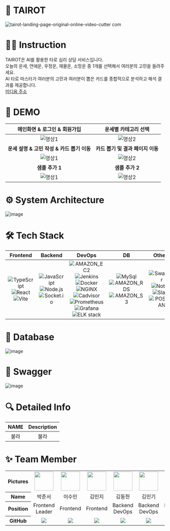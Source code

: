 # 🧙 TAIROT

![tairot-landing-page-original-_online-video-cutter com_](https://github.com/2023-winter-techeer-sw-bootcamp-TeamF/.github/assets/134985004/f71b4f8a-72b3-45e3-bd8d-61d3b0467207)



# 👩‍💻 Instruction
TAIROT은 AI를 활용한 타로 심리 상담 서비스입니다.<br>
오늘의 운세, 연애운, 우정운, 재물운, 소망운 중 1개를 선택해서 여러분의 고민을 들려주세요.<br>
AI 타로 마스터가 여러분의 고민과 여러분이 뽑은 카드를 종합적으로 분석하고 해석 결과를 제공합니다.
</br>
[미디움 주소](https://localhost)

# 🌈 DEMO
| 메인화면 & 로그인 & 회원가입 | 운세별 카테고리 선택 |
| :---: | :---: |
| ![영상1](https://localhost) | ![영상2](https://localhost) |
| **운세 설명 & 고민 작성 & 카드 뽑기 이동** | **카드 뽑기 및 결과 페이지 이동** |
| ![영상1](https://localhost) | ![영상2](https://localhost) |
| **샘플 추가 1** | **샘플 추가 2** |
| ![영상1](https://localhost) | ![영상2](https://localhost) |

# ⚙ System Architecture
![image](https://github.com/2023-winter-techeer-sw-bootcamp-TeamF/.github/assets/106370941/bb346c3f-5de2-446b-8d03-8708f55bcc5c)

# 🛠 Tech Stack

| Frontend | Backend | DevOps | DB | Others |
| :---: | :---: | :---: | :---: | :---: |
|![TypeScript](https://img.shields.io/badge/TypeScript-3178C6?style=for-the-badge&logo=TypeScript&logoColor=white)<br> ![React](https://img.shields.io/badge/React-61DAFB?style=for-the-badge&logo=React&logoColor=white)<br> ![Vite](https://img.shields.io/badge/vite-646CFF?style=for-the-badge&logo=vite&logoColor=white)<br>| ![JavaScript](https://img.shields.io/badge/javascript-F7DF1E?style=for-the-badge&logo=javascript&logoColor=white)<br> ![Node.js](https://img.shields.io/badge/Node.js-499848?style=for-the-badge&logo=nodedotjs&logoColor=white)<br> ![Socket.io](https://img.shields.io/badge/socket.io-010101?style=for-the-badge&logo=socketdotio&logoColor=white)<br>|![AMAZON_EC2](https://img.shields.io/badge/AMAZON_EC2-FF9900?style=for-the-badge&logo=AMAZONEC2&logoColor=white)<br> ![Jenkins](https://img.shields.io/badge/jenkins-D24939?style=for-the-badge&logo=jenkins&logoColor=white)<br> ![Docker](https://img.shields.io/badge/Docker-2496ED?style=for-the-badge&logo=Docker&logoColor=white)<br> ![NGINX](https://img.shields.io/badge/NGINX-009639?style=for-the-badge&logo=NGINX&logoColor=white)<br> ![Cadvisor](https://img.shields.io/badge/Cadvisor-34E0A1?style=for-the-badge&logo=tripadvisor&logoColor=white)<br>![Prometheus](https://img.shields.io/badge/Prometheus-E6522C?style=for-the-badge&logo=Prometheus&logoColor=white)<br> ![Grafana](https://img.shields.io/badge/Grafana-F46800?style=for-the-badge&logo=Grafana&logoColor=white)<br>![ELK stack](https://img.shields.io/badge/ELK_stack-005571?style=for-the-badge&logo=Elastic&logoColor=white)|![MySql](https://img.shields.io/badge/MySql-4479A1?style=for-the-badge&logo=MySql&logoColor=white)<br> ![AMAZON_RDS](https://img.shields.io/badge/AMAZON_RDS-527FFF?style=for-the-badge&logo=AMAZONRDS&logoColor=white) <br> ![AMAZON_S3](https://img.shields.io/badge/AMAZON_S3-569A31?style=for-the-badge&logo=AMAZONS3&logoColor=white)<br>|![Swagger](https://img.shields.io/badge/Swagger-85EA2D?style=for-the-badge&logo=Swagger&logoColor=white)<br>![Notion](https://img.shields.io/badge/Notion-000000?style=for-the-badge&logo=Notion&logoColor=white)<br>![Slack](https://img.shields.io/badge/Slack-4A154B?style=for-the-badge&logo=Slack&logoColor=white)<br>![POSTMAN](https://img.shields.io/badge/POSTMAN-FF6C37?style=for-the-badge&logo=POSTMAN&logoColor=white)<br>

# 💾 Database

![image](https://github.com/2023-winter-techeer-sw-bootcamp-TeamF/.github/assets/106370941/5ae2252f-5733-45cc-aba9-72d3f04158b1)

# 📜 Swagger

![image](https://github.com/2023-winter-techeer-sw-bootcamp-TeamF/.github/assets/106370941/ed18964e-578f-4d4f-8cde-e5f1cdbc045b)

# 🔍 Detailed Info
**NAME** | **Description**
:---:|:---:
|불라 | 불라 |

# ✨ Team Member

<table width="1000">
<thead>
</thead>
<tbody>
<tr>
<th>Pictures</th>
<td width="100" align="center">
<a href="https://github.com/JSWING5267r">
<img src="" width="60" height="60">
</a>
</td>
<td width="100" align="center">
<a href="https://github.com/Sum1nLee">
<img src="" width="60" height="60">
</a>
</td>
<td width="100" align="center">
<a href="https://github.com/allykim061">
<img src="" width="60" height="60">
</a>
</td>
<td width="100" align="center">
<a href="https://github.com/heondong9265">
<img src="https://github.com/2023-winter-techeer-sw-bootcamp-TeamF/.github/assets/106370941/dff90094-d5c6-439a-808a-5149d7e2faeb" width="60" height="60">
</a>
</td>
<td width="100" align="center">
<a href="https://github.com/kimm0302">
<img src="" width="60" height="60">
</a>
</td>
<td width="100" align="center">
<a href="https://github.com/kalsteve">
<img src="" width="60" height="60">
</a>
</td>
<td width="100" align="center">
<a href="https://github.com/hannaxannah">
<img src="" width="60" height="60">
</a>
</td>
</tr>
<tr>
<th>Name</th>
<td width="100" align="center">박준서</td>
<td width="100" align="center">이수민</td>
<td width="100" align="center">김민지</td>
<td width="100" align="center">김동헌</td>
<td width="100" align="center">김민기</td>
<td width="100" align="center">김윤기</td>
<td width="100" align="center">설한나</td>
</tr>
<tr>
<th>Position</th>
<td width="150" align="center">
Frontend<br>
Leader<br>
</td>
<td width="150" align="center">
Frontend<br>
</td>
<td width="150" align="center">
Frontend<br>
</td>
<td width="150" align="center">
Backend<br>
DevOps<br>
</td>
<td width="150" align="center">
Backend<br>
DevOps<br>
</td>
<td width="150" align="center">
Backend<br>
DevOps<br>
</td>
<td width="150" align="center">
Backend<br>
DevOps<br>
</td>
</tr>
<tr>
<th>GitHub</th>
<td width="100" align="center">
<a href="https://github.com/JSWING5267">
<img src="http://img.shields.io/badge/JSWING5267-green?style=social&logo=github"/>
</a>
</td>
<td width="100" align="center">
<a href="https://github.com/Sum1nLee">
<img src="http://img.shields.io/badge/Sum1nLee-green?style=social&logo=github"/>
</a>
</td>
<td width="100" align="center">
<a href="https://github.com/allykim061">
<img src="http://img.shields.io/badge/allykim061-green?style=social&logo=github"/>
</a>
</td>
<td width="100" align="center">
<a href="https://github.com/heondong9265">
<img src="http://img.shields.io/badge/heondong9265-green?style=social&logo=github"/>
</a>
</td>
<td width="100" align="center">
<a href="https://github.com/kimm0302">
<img src="http://img.shields.io/badge/kimm0302-green?style=social&logo=github"/>
</a>
</td>
<td width="100" align="center">
<a href="https://github.com/kalsteve">
<img src="http://img.shields.io/badge/kalsteve-green?style=social&logo=github"/>
</a>
</td>
<td width="100" align="center">
<a href="https://github.com/hannaxannah">
<img src="http://img.shields.io/badge/hannaxannah-green?style=social&logo=github"/>
</a>
</td>
</tr>
</tbody>
</table>
